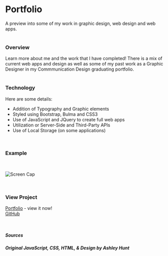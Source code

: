 # Portfolio
A preview into some of my work in graphic design, web design and web apps. 
<br><br>

### __Overview__
Learn more about me and the work that I have completed! There is a mix of current web apps and design as well as some of my past work as a Graphic Designer in my Commmunication Design graduating portfolio.
<br><br>

### __Technology__

Here are some details:

* Addition of Typography and Graphic elements
* Styled using Bootstrap, Bulma and CSS3 
* Use of JavaScript and JQuery to create full web apps
* Utilization or Server-Side and Third-Party APIs
* Use of Local Storage (on some applications)

<br>

### __Example__
<br>

![Screen Cap](resources/port-screen-cap.png)

<br>

### __View Project__
[Portfolio](https://ashhunt07.github.io/portfolio/portfolio.html) - view it now!
<br>
[GitHub](https://github.com/ashhunt07/portfolio)

<br>

##### Sources
##### Original JavaScript, CSS, HTML, & Design by Ashley Hunt 